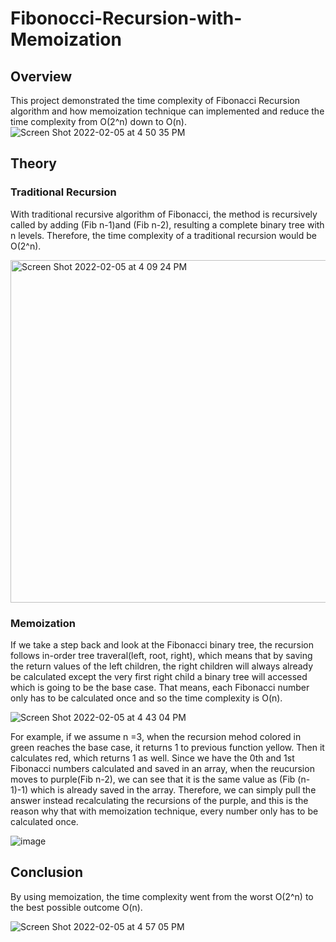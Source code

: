 # Fibonocci-Recursion-with-Memoization

## Overview
This project demonstrated the time complexity of Fibonacci Recursion algorithm and how memoization technique can implemented and reduce the time complexity from O(2^n) down to O(n).
![Screen Shot 2022-02-05 at 4 50 35 PM](https://user-images.githubusercontent.com/84875731/152663996-5de0f160-b7e9-46ce-9a5a-b5cc729d35d2.png)


## Theory
### Traditional Recursion
With traditional recursive algorithm of Fibonacci, the method is recursively called by adding (Fib n-1)and (Fib n-2), resulting a complete binary tree with n levels. Therefore, the time complexity of a traditional recursion would be O(2^n).

<img width="548" alt="Screen Shot 2022-02-05 at 4 09 24 PM" src="https://user-images.githubusercontent.com/84875731/152663202-32fe54dd-df33-4c85-aa32-cc2272bdf6bd.png">
    
### Memoization
If we take a step back and look at the Fibonacci binary tree, the recursion follows in-order tree traveral(left, root, right), which means that by saving the return values of the left children, the right children will always already be calculated except the very first right child a binary tree will accessed which is going to be the base case. That means, each Fibonacci number only has to be calculated once and so the time complexity is O(n).

![Screen Shot 2022-02-05 at 4 43 04 PM](https://user-images.githubusercontent.com/84875731/152663837-dd9e8197-d752-464e-a7cf-45a39efe85b7.png)

For example, if we assume n =3, when the recursion mehod colored in green reaches the base case, it returns 1 to previous function yellow. Then it calculates red, which returns 1 as well. Since we have the 0th and 1st Fibonacci numbers calculated and saved in an array, when the reucursion moves to purple(Fib n-2), we can see that it is the same value as (Fib (n-1)-1) which is already saved in the array. Therefore, we can simply pull the answer instead recalculating the recursions of the purple, and this is the reason why that with memoization technique, every number only has to be calculated once.

![image](https://user-images.githubusercontent.com/84875731/152707917-d3eacfa2-d3f7-4e58-8efc-c15c9afc9354.png)


## Conclusion
By using memoization, the time complexity went from the worst O(2^n) to the best possible outcome O(n). 

![Screen Shot 2022-02-05 at 4 57 05 PM](https://user-images.githubusercontent.com/84875731/152664103-908e29e2-132e-4b10-baa4-57955f772770.png)

